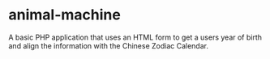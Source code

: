 # animal-machine
A basic PHP application that uses an HTML form to get a users year of birth and align the information with the Chinese Zodiac Calendar.

